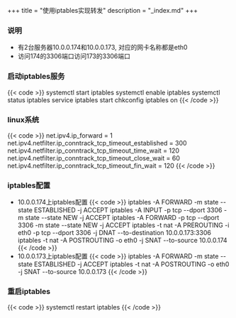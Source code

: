 +++
title = "使用iptables实现转发"
description = "_index.md"
+++

### 说明
- 有2台服务器10.0.0.174和10.0.0.173, 对应的网卡名称都是eth0
- 访问174的3306端口访问173的3306端口

### 启动iptables服务
{{< code >}}
systemctl start  iptables
systemctl enable iptables
systemctl status iptables
service iptables start
chkconfig iptables on
{{< /code >}}

### linux系统
{{< code >}}
net.ipv4.ip_forward = 1
net.ipv4.netfilter.ip_conntrack_tcp_timeout_established = 300
net.ipv4.netfilter.ip_conntrack_tcp_timeout_time_wait = 120
net.ipv4.netfilter.ip_conntrack_tcp_timeout_close_wait = 60
net.ipv4.netfilter.ip_conntrack_tcp_timeout_fin_wait = 120
{{< /code >}}

### iptables配置
- 10.0.0.174上iptables配置
{{< code >}}
iptables -A FORWARD -m state --state ESTABLISHED -j ACCEPT
iptables -A INPUT -p tcp --dport 3306 -m state --state NEW -j ACCEPT
iptables -A FORWARD -p tcp --dport 3306 -m state --state NEW -j ACCEPT
iptables -t nat -A PREROUTING -i eth0 -p tcp --dport 3306 -j DNAT --to-destination 10.0.0.173:3306
iptables -t nat -A POSTROUTING -o eth0 -j SNAT --to-source 10.0.0.174
{{< /code >}}
- 10.0.0.173上iptables配置
{{< code >}}
iptables -A FORWARD -m state --state ESTABLISHED -j ACCEPT
iptables -t nat -A POSTROUTING -o eth0 -j SNAT --to-source 10.0.0.173
{{< /code >}}

### 重启iptables
{{< code >}}
systemctl restart iptables
{{< /code >}}
